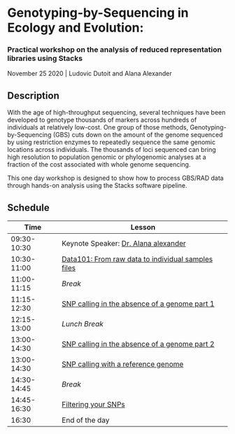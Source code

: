 # Genotyping-by-Sequencing in Ecology and Evolution:

### Practical workshop on the analysis of reduced representation libraries using Stacks

November 25 2020 | Ludovic Dutoit and Alana Alexander

## Description
With the age of high\-throughput sequencing, several techniques have been developed to
genotype thousands of markers across hundreds of individuals at relatively low\-cost. One
group of those methods, Genotyping\-by\-Sequencing (GBS) cuts down on the amount of the genome sequenced
by using restriction enzymes to repeatedly sequence the same genomic locations across
individuals. The thousands of loci sequenced can bring high resolution to population
genomic or phylogenomic analyses at a fraction of the cost associated with whole genome
sequencing.

This one day workshop is designed to show how to process GBS/RAD data through
hands\-on analysis using the Stacks software pipeline.

## Schedule

Time |  Lesson
---|---
09:30-10:30 | Keynote Speaker: [Dr. Alana alexander](https://gemmell-lab.otago.ac.nz/our-team/19-team/research-and-postdoctoral-research-fellows/138-dr-alana-alexander)
10:30-11:00 | [Data101: From raw data to individual samples files](sessions/stacks.md)  
11:00-11:15 | *Break* 
11:15-12:30 | [SNP calling in the absence of a genome part 1](sessions/stacks.md) 
12:15-13:00 | *Lunch Break* | 
13:00-14:30 | [SNP calling in the absence of a genome part 2](sessions/stacks.md) 
13:00-14:30 | [SNP calling with a reference genome](sessions/stacks.md) 
14:30-14:45 | *Break* 
14:45-16:30 | [Filtering your SNPs](sessions/filteringSNPs.md) 
16:30 | End of the day 


